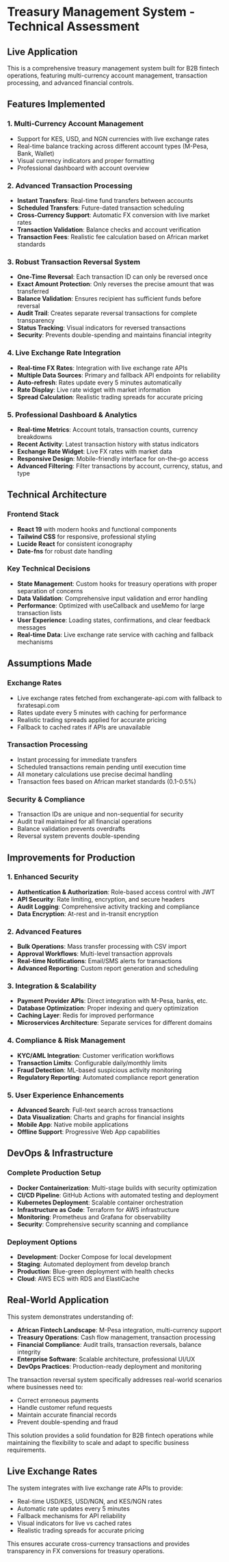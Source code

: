 # Treasury Management System - Technical Assessment

## Live Application
This is a comprehensive treasury management system built for B2B fintech operations, featuring multi-currency account management, transaction processing, and advanced financial controls.

## Features Implemented

### 1. Multi-Currency Account Management
- Support for KES, USD, and NGN currencies with live exchange rates
- Real-time balance tracking across different account types (M-Pesa, Bank, Wallet)
- Visual currency indicators and proper formatting
- Professional dashboard with account overview

### 2. Advanced Transaction Processing
- **Instant Transfers**: Real-time fund transfers between accounts
- **Scheduled Transfers**: Future-dated transaction scheduling
- **Cross-Currency Support**: Automatic FX conversion with live market rates
- **Transaction Validation**: Balance checks and account verification
- **Transaction Fees**: Realistic fee calculation based on African market standards

### 3. Robust Transaction Reversal System
- **One-Time Reversal**: Each transaction ID can only be reversed once
- **Exact Amount Protection**: Only reverses the precise amount that was transferred
- **Balance Validation**: Ensures recipient has sufficient funds before reversal
- **Audit Trail**: Creates separate reversal transactions for complete transparency
- **Status Tracking**: Visual indicators for reversed transactions
- **Security**: Prevents double-spending and maintains financial integrity

### 4. Live Exchange Rate Integration
- **Real-time FX Rates**: Integration with live exchange rate APIs
- **Multiple Data Sources**: Primary and fallback API endpoints for reliability
- **Auto-refresh**: Rates update every 5 minutes automatically
- **Rate Display**: Live rate widget with market information
- **Spread Calculation**: Realistic trading spreads for accurate pricing

### 5. Professional Dashboard & Analytics
- **Real-time Metrics**: Account totals, transaction counts, currency breakdowns
- **Recent Activity**: Latest transaction history with status indicators
- **Exchange Rate Widget**: Live FX rates with market data
- **Responsive Design**: Mobile-friendly interface for on-the-go access
- **Advanced Filtering**: Filter transactions by account, currency, status, and type

## Technical Architecture

### Frontend Stack
- **React 19** with modern hooks and functional components
- **Tailwind CSS** for responsive, professional styling
- **Lucide React** for consistent iconography
- **Date-fns** for robust date handling

### Key Technical Decisions
- **State Management**: Custom hooks for treasury operations with proper separation of concerns
- **Data Validation**: Comprehensive input validation and error handling
- **Performance**: Optimized with useCallback and useMemo for large transaction lists
- **User Experience**: Loading states, confirmations, and clear feedback messages
- **Real-time Data**: Live exchange rate service with caching and fallback mechanisms

## Assumptions Made

### Exchange Rates
- Live exchange rates fetched from exchangerate-api.com with fallback to fxratesapi.com
- Rates update every 5 minutes with caching for performance
- Realistic trading spreads applied for accurate pricing
- Fallback to cached rates if APIs are unavailable

### Transaction Processing
- Instant processing for immediate transfers
- Scheduled transactions remain pending until execution time
- All monetary calculations use precise decimal handling
- Transaction fees based on African market standards (0.1-0.5%)

### Security & Compliance
- Transaction IDs are unique and non-sequential for security
- Audit trail maintained for all financial operations
- Balance validation prevents overdrafts
- Reversal system prevents double-spending

## Improvements for Production

### 1. Enhanced Security
- **Authentication & Authorization**: Role-based access control with JWT
- **API Security**: Rate limiting, encryption, and secure headers
- **Audit Logging**: Comprehensive activity tracking and compliance
- **Data Encryption**: At-rest and in-transit encryption

### 2. Advanced Features
- **Bulk Operations**: Mass transfer processing with CSV import
- **Approval Workflows**: Multi-level transaction approvals
- **Real-time Notifications**: Email/SMS alerts for transactions
- **Advanced Reporting**: Custom report generation and scheduling

### 3. Integration & Scalability
- **Payment Provider APIs**: Direct integration with M-Pesa, banks, etc.
- **Database Optimization**: Proper indexing and query optimization
- **Caching Layer**: Redis for improved performance
- **Microservices Architecture**: Separate services for different domains

### 4. Compliance & Risk Management
- **KYC/AML Integration**: Customer verification workflows
- **Transaction Limits**: Configurable daily/monthly limits
- **Fraud Detection**: ML-based suspicious activity monitoring
- **Regulatory Reporting**: Automated compliance report generation

### 5. User Experience Enhancements
- **Advanced Search**: Full-text search across transactions
- **Data Visualization**: Charts and graphs for financial insights
- **Mobile App**: Native mobile applications
- **Offline Support**: Progressive Web App capabilities

## DevOps & Infrastructure

### Complete Production Setup
- **Docker Containerization**: Multi-stage builds with security optimization
- **CI/CD Pipeline**: GitHub Actions with automated testing and deployment
- **Kubernetes Deployment**: Scalable container orchestration
- **Infrastructure as Code**: Terraform for AWS infrastructure
- **Monitoring**: Prometheus and Grafana for observability
- **Security**: Comprehensive security scanning and compliance

### Deployment Options
- **Development**: Docker Compose for local development
- **Staging**: Automated deployment from develop branch
- **Production**: Blue-green deployment with health checks
- **Cloud**: AWS ECS with RDS and ElastiCache

## Real-World Application

This system demonstrates understanding of:
- **African Fintech Landscape**: M-Pesa integration, multi-currency support
- **Treasury Operations**: Cash flow management, transaction processing
- **Financial Compliance**: Audit trails, transaction reversals, balance integrity
- **Enterprise Software**: Scalable architecture, professional UI/UX
- **DevOps Practices**: Production-ready deployment and monitoring

The transaction reversal system specifically addresses real-world scenarios where businesses need to:
- Correct erroneous payments
- Handle customer refund requests
- Maintain accurate financial records
- Prevent double-spending and fraud

This solution provides a solid foundation for B2B fintech operations while maintaining the flexibility to scale and adapt to specific business requirements.

## Live Exchange Rates

The system integrates with live exchange rate APIs to provide:
- Real-time USD/KES, USD/NGN, and KES/NGN rates
- Automatic rate updates every 5 minutes
- Fallback mechanisms for API reliability
- Visual indicators for live vs cached rates
- Realistic trading spreads for accurate pricing

This ensures accurate cross-currency transactions and provides transparency in FX conversions for treasury operations.
